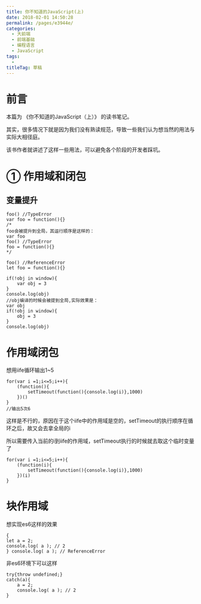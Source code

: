 ```yaml
---
title: 你不知道的JavaScript(上)
date: 2018-02-01 14:50:28
permalink: /pages/e3944e/
categories: 
  - 大前端
  - 前端基础
  - 编程语言
  - JavaScript
tags: 
  - 
titleTag: 草稿
---
```

# 前言

本篇为 《你不知道的JavaScript（上）》 的读书笔记。

其实，很多情况下就是因为我们没有熟读规范，导致一些我们认为想当然的用法与实际大相径庭。

该书作者就讲述了这样一些用法，可以避免各个阶段的开发者踩坑。

# ① 作用域和闭包

## 变量提升

```
foo() //TypeError
var foo = function(){}
/*
foo会被提升到全局，其运行顺序是这样的：
var foo
foo() //TypeError
foo = function(){}
*/

foo() //ReferenceError
let foo = function(){}

if(!obj in window){
	var obj = 3 
}
console.log(obj)
//obj编译的时候会被提到全局,实际效果是：
var obj
if(!obj in window){
	obj = 3 
}
console.log(obj)
```

# 作用域闭包

想用iife循环输出1~5
```
for(var i =1;i<=5;i++){
	(function(){
		setTimeout(function(){console.log(i)},1000)
	})()
}
//输出5次6
```

这样是不行的，原因在于这个iife中的作用域是空的，setTimeout的执行顺序在循环之后，故又会去拿全局的i

所以需要传入当前的i到iife的作用域，setTimeout执行的时候就去取这个临时变量了

```
for(var i =1;i<=5;i++){
	(function(i){
		setTimeout(function(){console.log(i)},1000)
	})(i)
}
```

# 块作用域

想实现es6这样的效果
```
{
let a = 2;
console.log( a ); // 2
} console.log( a ); // ReferenceError
```

非es6环境下可以这样

```
try{throw undefined;}
catch(a){
	a = 2;
	console.log( a ); // 2
}
```
